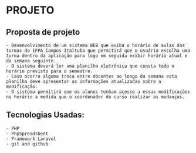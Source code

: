 # PROJETO


## Proposta de projeto
    - Desenvolvimento de um sistema WEB que exiba o horário de aulas das turmas do IFPA Campus Itaituba que permitirá que o usuário escolha uma turma dentro da aplicação para logo em seguida exibir horário atual e da semana seguinte.   
    - O sistema deverá ler uma planilha eletrônica que consta todo o horário previsto para o semestre.
    - Caso ocorra alguma troca entre docentes ao longo da semana esta planilha deve apresentar as informações atualizadas sobre a modificação.
    - O sistema permitirá que os alunos tenham acesso a essas modificações no horário a medida que o coordenador do curso realizar as mudanças.


## Tecnologias Usadas:
    - PHP
    - PhpSpreadsheet
    - Framework Laravel
    - git and github
